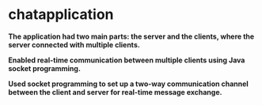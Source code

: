 # chatapplication
**The application had two main parts: the server and the clients, where the server connected with multiple clients.**

**Enabled real-time communication between multiple clients using Java socket programming.**

**Used socket programming to set up a two-way communication channel between the client and server for real-time message exchange.**

